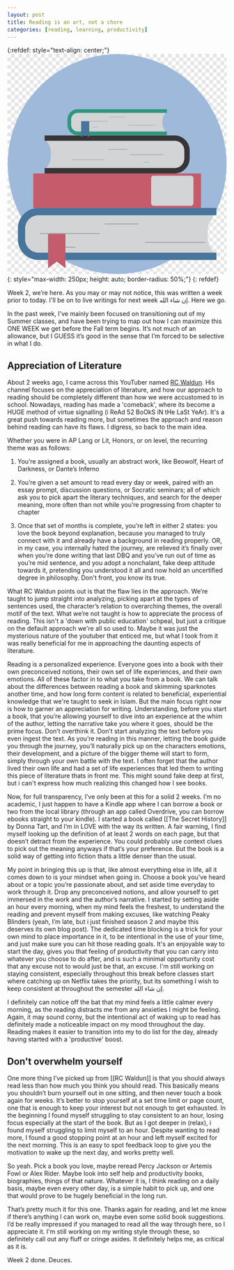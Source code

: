 ```yaml
---
layout: post
title: Reading is an art, not a chore
categories: [reading, learning, productivity]
---
```


{:refdef: style="text-align: center;"}
![books](/assets/img/books.png){: style="max-width: 250px; height: auto; border-radius: 50%;"}
{: refdef}


Week 2, we’re here. As you may or may not notice, this was written a week prior to today. I'll be on to live writings for next week إن شاء الله. Here we go.

In the past week, I’ve mainly been focused on transitioning out of my Summer classes, and have been trying to map out how I can maximize this ONE WEEK we get before the Fall term begins. It’s not much of an allowance, but I GUESS it’s good in the sense that I’m forced to be selective in what I do.

## Appreciation of Literature

About 2 weeks ago, I came across this YouTuber named [RC Waldun](https://www.youtube.com/channel/UCafEZMU5s8geb9oIly6xTrg). His channel focuses on the appreciation of literature, and how our approach to reading should be completely different than how we were accustomed to in school. Nowadays, reading has made a 'comeback', where its become a HUGE method of virtue signalling (i ReAd 52 BoOkS iN tHe LaSt YeAr). It's a great push towards reading more, but sometimes the approach and reason behind reading can have its flaws. I digress, so back to the main idea. 

Whether you were in AP Lang or Lit, Honors, or on level, the recurring theme was as follows:

1. You’re assigned a book, usually an abstract work, like Beowolf, Heart of Darkness, or Dante’s Inferno

2. You’re given a set amount to read every day or week, paired with an essay prompt, discussion questions, or Socratic seminars; all of which ask you to pick apart the literary techniques, and search for the deeper meaning, more often than not while you’re progressing from chapter to chapter

3. Once that set of months is complete, you’re left in either 2 states: you love the book beyond explanation, because you managed to truly connect with it and already have a background in reading properly. OR, in my case, you internally hated the journey, are relieved it’s finally over when you’re done writing that last DBQ and you’ve run out of time as you’re mid sentence, and you adopt a nonchalant, fake deep attitude towards it, pretending you understood it all and now hold an uncertified degree in philosophy. Don't front, you know its true. 

What RC Waldun points out is that the flaw lies in the approach. We’re taught to jump straight into analyzing, picking apart at the types of sentences used, the character’s relation to overarching themes, the overall motif of the text. What we’re not taught is how to appreciate the process of reading. This isn't a 'down with public education' schpeal, but just a critique on the default approach we're all so used to. Maybe it was just the mysterious nature of the youtuber that enticed me, but what I took from it was really beneficial for me in approaching the daunting aspects of literature.

Reading is a personalized experience. Everyone goes into a book with their own preconceived notions, their own set of life experiences, and their own emotions. All of these factor in to what you take from a book. We can talk about the differences between reading a book and skimming sparknotes another time, and how long form content is related to beneficial, experiential knowledge that we're taught to seek in Islam. But the main focus right now is how to garner an appreciation for writing. Understanding, before you start a book, that you’re allowing yourself to dive into an experience at the whim of the author, letting the narrative take you where it goes, should be the prime focus. Don’t overthink it. Don’t start analyzing the text before you even ingest the text. As you’re reading in this manner, letting the book guide you through the journey, you’ll naturally pick up on the characters emotions, their development, and a picture of the bigger theme will start to form, simply through your own battle with the text. I often forget that the author lived their own life and had a set of life experiences that led them to writing this piece of literature thats in front me. This might sound fake deep at first, but i can't express how much realizing this changed how I see books.

Now, for full transparency, I’ve only been at this for a solid 2 weeks. I’m no academic, I just happen to have a Kindle app where I can borrow a book or two from the local library (through an app called Overdrive, you can borrow ebooks straight to your kindle). I started a book called [[The Secret History]] by Donna Tart, and I’m in LOVE with the way its written. A fair warning, I find myself looking up the definition of at least 2 words on each page, but that doesn’t detract from the experience. You could probably use context clues to pick out the meaning anyways if that’s your preference. But the book is a solid way of getting into fiction thats a little denser than the usual. 

My point in bringing this up is that, like almost everything else in life, all it comes down to is your mindset when going in. Choose a book you’ve heard about or a topic you’re passionate about, and set aside time everyday to work through it. Drop any preconceived notions, and allow yourself to get immersed in the work and the author’s narrative. I started by setting aside an hour every morning, when my mind feels the freshest, to understand the reading and prevent myself from making excuses, like watching Peaky Blinders (yeah, I’m late, but i just finished season 2 and maybe this deserves its own blog post). The dedicated time blocking is a trick for your own mind to place importance in it, to be intentional in the use of your time, and just make sure you can hit those reading goals. It's an enjoyable way to start the day, gives you that feeling of productivity that you can carry into whatever you choose to do after, and is such a minimal opportunity cost that any excuse not to would just be that, an excuse. I'm still working on staying consistent, especially throughout this break before classes start where catching up on Netflix takes the priority, but its something I wish to keep consistent at throughout the semester إن شاء الله. 

I definitely can notice off the bat that my mind feels a little calmer every morning, as the reading distracts me from any anxieties I might be feeling. Again, it may sound corny, but the intentional act of waking up to read has definitely made a noticeable impact on my mood throughout the day. Reading makes it easier to transition into my to do list for the day, already having started with a 'productive' boost. 

## Don't overwhelm yourself

One more thing I’ve picked up from [[RC Waldun]] is that you should always read less than how much you think you should read. This basically means you shouldn’t burn yourself out in one sitting, and then never touch a book again for weeks. It’s better to stop yourself at a set time limit or page count, one that is enough to keep your interest but not enough to get exhausted. In the beginning I found myself struggling to stay consistent to an hour, losing focus especially at the start of the book. But as I got deeper in (relax), i found myself struggling to limit myself to an hour. Despite wanting to read more, I found a good stopping point at an hour and left myself excited for the next morning. This is an easy to spot feedback loop to give you the motivation to wake up the next day, and works pretty well.

So yeah. Pick a book you love, maybe reread Percy Jackson or Artemis Fowl or Alex Rider. Maybe look into self help and productivity books, biographies, things of that nature. Whatever it is, I think reading on a daily basis, maybe even every other day, is a simple habit to pick up, and one that would prove to be hugely beneficial in the long run.

That’s pretty much it for this one. Thanks again for reading, and let me know if there’s anything I can work on, maybe even some solid book suggestions. I’d be really impressed if you managed to read all the way through here, so I appreciate it. I'm still working on my writing style through these, so definitely call out any fluff or cringe asides. It definitely helps me, as critical as it is. 

Week 2 done. Deuces. 
